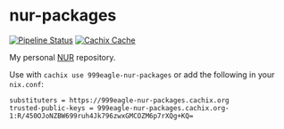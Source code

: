 # nur-packages

[![Pipeline Status](https://gitlab.com/999eagle/nur-packages/badges/main/pipeline.svg)](https://gitlab.com/999eagle/nur-packages)
[![Cachix Cache](https://img.shields.io/badge/cachix-999eagle--nur--packages-blue.svg)](https://999eagle-nur-packages.cachix.org)

My personal [NUR](https://github.com/nix-community/NUR) repository.

Use with `cachix use 999eagle-nur-packages`  or add the following in your `nix.conf`:

```
substituters = https://999eagle-nur-packages.cachix.org
trusted-public-keys = 999eagle-nur-packages.cachix.org-1:R/450OJoNZBW699ruh4Jk796zwxGMCOZM6p7rXQg+KQ=
```
